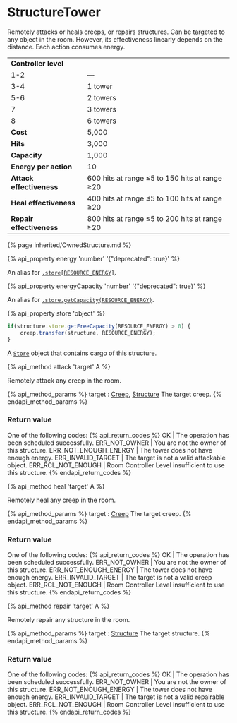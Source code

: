 # StructureTower
	
<img src="img/tower.png" alt="" align="right" />

Remotely attacks or heals creeps, or repairs structures. Can be targeted to any object in 
the room. However, its effectiveness linearly depends on the distance. Each action consumes energy.

<table class="table gameplay-info">
    <tbody>
    <tr>
        <td colspan="2"><strong>Controller level</strong></td>
    </tr>
    <tr>
        <td>1-2</td>
        <td>—</td>
    </tr>
    <tr>
        <td>3-4</td>
        <td>1 tower</td>
    </tr>
    <tr>
        <td>5-6</td>
        <td>2 towers</td>
    </tr>
    <tr>
        <td>7</td>
        <td>3 towers</td>
    </tr>
    <tr>
        <td>8</td>
        <td>6 towers</td>
    </tr>
    <tr>
        <td><strong>Cost</strong></td>
        <td>5,000</td>
    </tr>
    <tr>
        <td><strong>Hits</strong></td>
        <td>3,000</td>
    </tr>
    <tr>
        <td><strong>Capacity</strong></td>
        <td>1,000</td>
    </tr>
    <tr>
        <td><strong>Energy per action</strong></td>
        <td>10</td>
    </tr>
    <tr>
        <td><strong>Attack effectiveness</strong></td>
        <td>600 hits at range ≤5 to 150 hits at range ≥20</td>
    </tr>
    <tr>
        <td><strong>Heal effectiveness</strong></td>
        <td>400 hits at range ≤5 to 100 hits at range ≥20</td>
    </tr>
    <tr>
        <td><strong>Repair effectiveness</strong></td>
        <td>800 hits at range ≤5 to 200 hits at range ≥20</td>
    </tr>
    </tbody>
</table>

{% page inherited/OwnedStructure.md %}


{% api_property energy 'number' '{"deprecated": true}' %}
                                                                
An alias for [`.store[RESOURCE_ENERGY]`](#StructureExtension.store).



{% api_property energyCapacity 'number' '{"deprecated": true}' %}
                                                                                                                
An alias for [`.store.getCapacity(RESOURCE_ENERGY)`](#Store.getCapacity).


{% api_property store 'object' %}

```javascript
if(structure.store.getFreeCapacity(RESOURCE_ENERGY) > 0) {
    creep.transfer(structure, RESOURCE_ENERGY);
}
```


A [`Store`](#Store) object that contains cargo of this structure.


{% api_method attack 'target' A %}



Remotely attack any creep in the room.

{% api_method_params %}
target : <a href="#Creep">Creep</a>, <a href="#Structure">Structure</a>
The target creep.
{% endapi_method_params %}


### Return value

One of the following codes:
{% api_return_codes %}
OK | The operation has been scheduled successfully.
ERR_NOT_OWNER | You are not the owner of this structure.
ERR_NOT_ENOUGH_ENERGY | The tower does not have enough energy.
ERR_INVALID_TARGET | The target is not a valid attackable object.
ERR_RCL_NOT_ENOUGH | Room Controller Level insufficient to use this structure.
{% endapi_return_codes %}



{% api_method heal 'target' A %}



Remotely heal any creep in the room.

{% api_method_params %}
target : <a href="#Creep">Creep</a>
The target creep.
{% endapi_method_params %}


### Return value

One of the following codes:
{% api_return_codes %}
OK | The operation has been scheduled successfully.
ERR_NOT_OWNER | You are not the owner of this structure.
ERR_NOT_ENOUGH_ENERGY | The tower does not have enough energy.
ERR_INVALID_TARGET | The target is not a valid creep object.
ERR_RCL_NOT_ENOUGH | Room Controller Level insufficient to use this structure.
{% endapi_return_codes %}



{% api_method repair 'target' A %}



Remotely repair any structure in the room.

{% api_method_params %}
target : <a href="#Structure">Structure</a>
The target structure.
{% endapi_method_params %}


### Return value

One of the following codes:
{% api_return_codes %}
OK | The operation has been scheduled successfully.
ERR_NOT_OWNER | You are not the owner of this structure.
ERR_NOT_ENOUGH_ENERGY | The tower does not have enough energy.
ERR_INVALID_TARGET | The target is not a valid repairable object.
ERR_RCL_NOT_ENOUGH | Room Controller Level insufficient to use this structure.
{% endapi_return_codes %}

